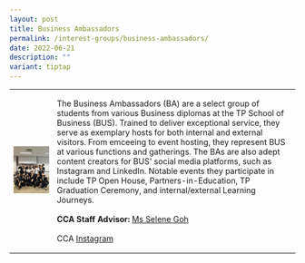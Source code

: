 ```yaml
---
layout: post
title: Business Ambassadors
permalink: /interest-groups/business-ambassadors/
date: 2022-06-21
description: ""
variant: tiptap
---
```

<table style="minWidth: 50px">
<colgroup>
<col>
<col>
</colgroup>
<tbody>
<tr>
<td rowspan="1" colspan="1">
<div class="isomer-image-wrapper">
<img style="width: 100%" height="auto" width="100%" alt="" src="/images/Interest Groups/Business_Ambassadors.jpg">
</div>
</td>
<td rowspan="1" colspan="1">
<p>The Business Ambassadors (BA) are a select group of students from various
Business diplomas at the TP School of Business (BUS). Trained to deliver
exceptional service, they serve as exemplary hosts for both internal and
external visitors. From emceeing to event hosting, they represent BUS at
various functions and gatherings. The BAs are also adept content creators
for BUS' social media platforms, such as Instagram and LinkedIn. Notable
events they participate in include TP Open House, Partners-in-Education,
TP Graduation Ceremony, and internal/external Learning Journeys.
<br>
<br><strong>CCA Staff Advisor:</strong>  <a href="mailto:Selene_GOH@TP.EDU.SG" rel="noopener noreferrer nofollow" target="_blank">Ms Selene Goh </a>
<br>
<br>CCA <a href="https://www.instagram.com/tpbizschool/?hl=en" rel="noopener noreferrer nofollow" target="_blank">Instagram</a>
</p>
</td>
</tr>
</tbody>
</table>
<p></p>